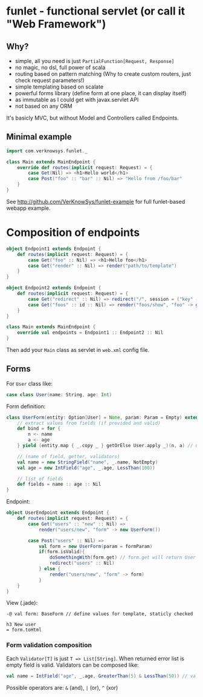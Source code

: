 # funlet - functional servlet (or call it "Web Framework")

## Why?

* simple, all you need is just `PartialFunction[Request, Response]`
* no magic, no dsl, full power of scala
* routing based on pattern matching (Why to create custom routers, just check request parameters!)
* simple templating based on scalate
* powerful forms library (define form at one place, it can display itself)
* as immutable as I could get with javax.servlet API
* not based on any ORM


It's basicly MVC, but without Model and Controllers called Endpoints.

## Minimal example
```scala
import com.verknowsys.funlet._

class Main extends MainEndpoint {
    override def routes(implicit request: Request) = {
        case Get(Nil) => <h1>Hello world</h1>
        case Post("foo" :: "bar" :: Nil) => "Hello from /foo/bar"
    }
}
```

See http://github.com/VerKnowSys/funlet-example for full funlet-based webapp example.

# Composition of endpoints

```scala
object Endpoint1 extends Endpoint {
    def routes(implicit request: Request) = {
        case Get("foo" :: Nil) => <h1>Hello foo</h1>
        case Get("render" :: Nil) => render("path/to/template")
    }
}

object Endpoint2 extends Endpoint {
    def routes(implicit request: Request) = {
        case Get("redirect" :: Nil) => redirect("/", session = ("key" -> "value"))
        case Get("foos" :: id :: Nil) => render("foos/show", "foo" -> getFromFromSomewhere(id))
    }
}

class Main extends MainEndpoint {
    override val endpoints = Endpoint1 :: Endpoint2 :: Nil
}
````

Then add your `Main` class as servlet in `web.xml` config file.


## Forms

For `User` class like:

```scala
case class User(name: String, age: Int)
```

Form definition:

```scala
class UserForm(entity: Option[User] = None, param: Param = Empty) extends Form[User](entity, param) {
    // extract values from fields (if provided and valid)
    def bind = for {
        n <- name
        a <- age
    } yield (entity.map { _.copy _ } getOrElse User.apply _)(n, a) // use case class copy method or create new object

    // (name of field, getter, validators)
    val name = new StringField("name", _.name, NotEmpty)
    val age = new IntField("age", _.age, LessThan(100))

    // list of fields
    def fields = name :: age :: Nil
}
```

Endpoint:

```scala
object UserEndpoint extends Endpoint {
    def routes(implicit request: Request) = {
        case Get("users" :: "new" :: Nil) =>
            render("users/new", "form" -> new UserForm())

        case Post("users" :: Nil) =>
            val form = new UserForm(param = formParam)
            if(form.isValid){
                doSomethingWith(form.get) // form.get will return User object
                redirect("users" :: Nil)
            } else {
                render("users/new", "form" -> form)
            }
    }
}
```

View (.jade):

```jade
-@ val form: BaseForm // define values for template, staticly checked

h3 New user
= form.toHtml

```

### Form validation composition
Each `Validator[T]` is just `T => List[String]`. When returned error list is empty field is valid.
Validators can be composed like:

```scala
val name = IntField("age", _.age, GreaterThan(5) & LessThan(50)) // value > 5 and value < 50
````

Possible operators are: `&` (and), `|` (or), `^` (xor)
